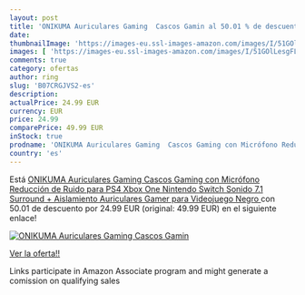 ```yaml
---
layout: post
title: 'ONIKUMA Auriculares Gaming  Cascos Gamin al 50.01 % de descuento'
date: 
thumbnailImage: 'https://images-eu.ssl-images-amazon.com/images/I/51GOlLesgFL._SL200_.jpg'
images: [ 'https://images-eu.ssl-images-amazon.com/images/I/51GOlLesgFL._SL200_.jpg' ]
comments: true
category: ofertas
author: ring
slug: 'B07CRGJVS2-es'
description:
actualPrice: 24.99 EUR
currency: EUR
price: 24.99
comparePrice: 49.99 EUR
inStock: true
prodname: 'ONIKUMA Auriculares Gaming  Cascos Gaming con Micrófono Reducción de Ruido para PS4  Xbox One  Nintendo Switch  Sonido 7.1 Surround + Aislamiento  Auriculares Gamer para Videojuego  Negro '
country: 'es'
---
```


Está [ONIKUMA Auriculares Gaming  Cascos Gaming con Micrófono Reducción de Ruido para PS4  Xbox One  Nintendo Switch  Sonido 7.1 Surround + Aislamiento  Auriculares Gamer para Videojuego  Negro ](https://www.amazon.es/dp/B07CRGJVS2/?tag=tolees-21) con 50.01 de descuento por 24.99 EUR (original: 49.99 EUR) en el siguiente enlace!

[![ONIKUMA Auriculares Gaming  Cascos Gamin](https://images-eu.ssl-images-amazon.com/images/I/51GOlLesgFL._SL200_.jpg)](https://www.amazon.es/dp/B07CRGJVS2/?tag=tolees-21)

[Ver la oferta!!](https://www.amazon.es/dp/B07CRGJVS2/?tag=tolees-21)

Links participate in Amazon Associate program and might generate a comission on qualifying sales


